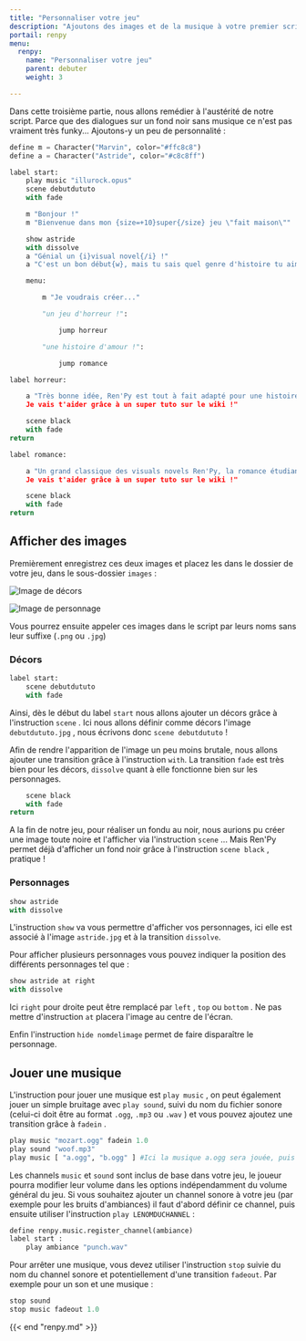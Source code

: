 ```yaml
---
title: "Personnaliser votre jeu"
description: "Ajoutons des images et de la musique à votre premier script !"
portail: renpy
menu:
  renpy:
    name: "Personnaliser votre jeu"
    parent: debuter
    weight: 3

---
```


Dans cette troisième partie, nous allons remédier à l'austérité de notre script. Parce que des dialogues sur un fond noir sans musique ce n'est pas vraiment très funky... Ajoutons-y un peu de personnalité :

```python
define m = Character("Marvin", color="#ffc8c8")
define a = Character("Astride", color="#c8c8ff")

label start:
    play music "illurock.opus"
    scene debutdututo
    with fade

    m "Bonjour !"
    m "Bienvenue dans mon {size=+10}super{/size} jeu \"fait maison\""

    show astride
    with dissolve
    a "Génial un {i}visual novel{/i} !"
    a "C'est un bon début{w}, mais tu sais quel genre d'histoire tu aimerais raconter ?"

    menu:

        m "Je voudrais créer..."

        "un jeu d'horreur !":

            jump horreur

        "une histoire d'amour !":

            jump romance

label horreur:

    a "Très bonne idée, Ren'Py est tout à fait adapté pour une histoire terrifiante...{p}
    Je vais t'aider grâce à un super tuto sur le wiki !"

    scene black
    with fade
return

label romance:

    a "Un grand classique des visuals novels Ren'Py, la romance étudiante...{p}
    Je vais t'aider grâce à un super tuto sur le wiki !"

    scene black
    with fade
return
```

## Afficher des images

Premièrement enregistrez ces deux images et placez les dans le dossier de votre jeu, dans le sous-dossier `images` :

![Image de décors](/images/renpy/debutdututo.jpg)

![Image de personnage](/images/renpy/astride.jpg)

Vous pourrez ensuite appeler ces images dans le script par leurs noms sans leur suffixe (`.png` ou `.jpg`)

### Décors

```python
label start:
    scene debutdututo
    with fade
```

Ainsi, dès le début du label `start` nous allons ajouter un décors grâce à l'instruction `scene` . Ici nous allons définir comme décors l'image `debutdututo.jpg` , nous écrivons donc `scene debutdututo` !

Afin de rendre l'apparition de l'image un peu moins brutale, nous allons ajouter une transition grâce à l'instruction `with`. La transition `fade` est très bien pour les décors, `dissolve` quant à elle fonctionne bien sur les personnages.

```python
	scene black
	with fade
return
```
A la fin de notre jeu, pour réaliser un fondu au noir, nous aurions pu créer une image toute noire et l'afficher via l'instruction `scene` ... Mais Ren'Py permet déjà d'afficher un fond noir grâce à l'instruction `scene black` , pratique !

### Personnages

```python
show astride
with dissolve
```

L'instruction `show` va vous permettre d'afficher vos personnages, ici elle est associé à l'image `astride.jpg` et à la transition `dissolve`.

Pour afficher plusieurs personnages vous pouvez indiquer la position des différents personnages tel que :

```python
show astride at right
with dissolve
```
Ici `right` pour droite peut être remplacé par `left` , `top` ou `bottom` . Ne pas mettre d'instruction `at` placera l'image au centre de l'écran.

Enfin l'instruction `hide nomdelimage` permet de faire disparaître le personnage.

## Jouer une musique

L'instruction pour jouer une musique est `play music` , on peut également jouer un simple bruitage avec `play sound`, suivi du nom du fichier sonore (celui-ci doit être au format `.ogg`, `.mp3` ou `.wav` ) et vous pouvez ajoutez une transition grâce à `fadein` .

```python
play music "mozart.ogg" fadein 1.0
play sound "woof.mp3"
play music [ "a.ogg", "b.ogg" ] #Ici la musique a.ogg sera jouée, puis la musique b.ogg
```

Les channels `music` et `sound` sont inclus de base dans votre jeu, le joueur pourra modifier leur volume dans les options indépendamment du volume général du jeu. Si vous souhaitez ajouter un channel sonore à votre jeu (par exemple pour les bruits d'ambiances) il faut d'abord définir ce channel, puis ensuite utiliser l'instruction `play LENOMDUCHANNEL` :

```python
define renpy.music.register_channel(ambiance)
label start :
    play ambiance "punch.wav"
```

Pour arrêter une musique, vous devez utiliser l'instruction `stop` suivie du nom du channel sonore et potentiellement d'une transition `fadeout`. Par exemple pour un son et une musique :

```python
stop sound
stop music fadeout 1.0
```

{{< end "renpy.md" >}}